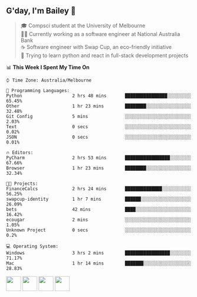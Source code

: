 ## G'day, I'm Bailey 👋

> 🎓 Compsci student at the University of Melbourne <br>
> 👨‍💻 Currently working as a software engineer at National Australia Bank <br>
> ☕️ Software engineer with Swap Cup, an eco-friendly initiative <br>
> 🌱 Trying to learn python and react in full-stack development projects

<!--START_SECTION:waka-->
📊 **This Week I Spent My Time On** 

```text
⌚︎ Time Zone: Australia/Melbourne

💬 Programming Languages: 
Python                   2 hrs 48 mins       ████████████████░░░░░░░░░   65.45% 
Other                    1 hr 23 mins        ████████░░░░░░░░░░░░░░░░░   32.48% 
Git Config               5 mins              ░░░░░░░░░░░░░░░░░░░░░░░░░   2.03% 
Text                     0 secs              ░░░░░░░░░░░░░░░░░░░░░░░░░   0.02% 
JSON                     0 secs              ░░░░░░░░░░░░░░░░░░░░░░░░░   0.01%

🔥 Editors: 
PyCharm                  2 hrs 53 mins       █████████████████░░░░░░░░   67.66% 
Browser                  1 hr 23 mins        ████████░░░░░░░░░░░░░░░░░   32.34%

🐱‍💻 Projects: 
FinanceCalcs             2 hrs 24 mins       ██████████████░░░░░░░░░░░   56.25% 
swapcup-identity         1 hr 7 mins         ██████░░░░░░░░░░░░░░░░░░░   26.09% 
bets                     42 mins             ████░░░░░░░░░░░░░░░░░░░░░   16.42% 
ecougar                  2 mins              ░░░░░░░░░░░░░░░░░░░░░░░░░   1.05% 
Unknown Project          0 secs              ░░░░░░░░░░░░░░░░░░░░░░░░░   0.2%

💻 Operating System: 
Windows                  3 hrs 2 mins        █████████████████░░░░░░░░   71.17% 
Mac                      1 hr 14 mins        ███████░░░░░░░░░░░░░░░░░░   28.83%

```


<!--END_SECTION:waka-->

[<img height="40px" src="https://img.icons8.com/ios-filled/2x/linkedin.png">](https://linkedin.com/in/baileybutler1)
[<img height="40px" src="https://img.icons8.com/ios-filled/2x/github.png">](https://github.com/baely)
[<img height="40px" src="https://img.icons8.com/ios-filled/2x/salesforce.png">](https://trailblazer.me/id/baileybutler)
[<img height="40px" src="https://img.icons8.com/ios-filled/2x/instagram.png">](https://instagram.com/bae1y)

